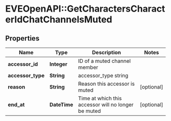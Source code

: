 # EVEOpenAPI::GetCharactersCharacterIdChatChannelsMuted

## Properties
Name | Type | Description | Notes
------------ | ------------- | ------------- | -------------
**accessor_id** | **Integer** | ID of a muted channel member | 
**accessor_type** | **String** | accessor_type string | 
**reason** | **String** | Reason this accessor is muted | [optional] 
**end_at** | **DateTime** | Time at which this accessor will no longer be muted | [optional] 


